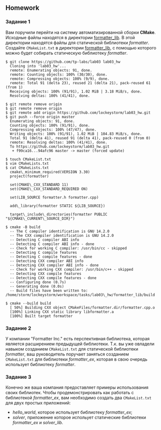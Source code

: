 ## Homework

### Задание 1
Вам поручили перейти на систему автоматизированной сборки **CMake**.
Исходные файлы находятся в директории [formatter_lib](formatter_lib).
В этой директории находятся файлы для статической библиотеки *formatter*.
Создайте `CMakeList.txt` в директории [formatter_lib](formatter_lib),
с помощью которого можно будет собирать статическую библиотеку *formatter*.

```
$ git clone https://github.com/tp-labs/lab03 lab03_hw
  Cloning into 'lab03_hw'...
  remote: Enumerating objects: 91, done.
  remote: Counting objects: 100% (30/30), done.
  remote: Compressing objects: 100% (9/9), done.
  remote: Total 91 (delta 23), reused 21 (delta 21), pack-reused 61 (from 1)
  Receiving objects: 100% (91/91), 1.02 MiB | 3.18 MiB/s, done.
  Resolving deltas: 100% (41/41), done.
```

```
$ git remote remove origin
$ git remote remove origin
$ git remote add origin https://github.com/lockeystorm/lab03_hw.git
$ git push --force origin master
  Enumerating objects: 91, done.
  Counting objects: 100% (91/91), done.
  Compressing objects: 100% (47/47), done.
  Writing objects: 100% (91/91), 1.02 MiB | 104.83 MiB/s, done.
  Total 91 (delta 41), reused 91 (delta 41), pack-reused 0 (from 0)
  remote: Resolving deltas: 100% (41/41), done.
  To https://github.com/lockeystorm/lab03_hw.git
   + f99ca16...94afc96 master -> master (forced update)
```
 
```
$ touch CMakeList.txt
$ vim CMakeLists.txt
$ cat CMakeLists.txt
  cmake\_minimum_required(VERSION 3.30)
  project(formatter)
  
  set(CMAKE\_CXX_STANDARD 11)
  set(CMAKE\_CXX_STANDARD_REQUIRED ON)
  
  set(LIB_SOURCE formatter.h formatter.cpp)
  
  add\_library(formatter STATIC ${LIB_SOURCE})
  
  target\_include\_directories(formatter PUBLIC "${CMAKE\_CURRENT\_SOURCE_DIR}")
```

```
$ cmake -B build
  -- The C compiler identification is GNU 14.2.0
  -- The CXX compiler identification is GNU 14.2.0
  -- Detecting C compiler ABI info
  -- Detecting C compiler ABI info - done
  -- Check for working C compiler: /usr/bin/cc - skipped
  -- Detecting C compile features
  -- Detecting C compile features - done
  -- Detecting CXX compiler ABI info
  -- Detecting CXX compiler ABI info - done
  -- Check for working CXX compiler: /usr/bin/c++ - skipped
  -- Detecting CXX compile features
  -- Detecting CXX compile features - done
  -- Configuring done (0.7s)
  -- Generating done (0.0s)
  -- Build files have been written to: /home/storm/lockeystorm/workspace/tasks/lab03\_hw/formatter_lib/build
```

```
$ cmake --build build
  [ 50%] Building CXX object CMakeFiles/formatter.dir/formatter.cpp.o
  [100%] Linking CXX static library libformatter.a
  [100%] Built target formatter
```

### Задание 2
У компании "Formatter Inc." есть перспективная библиотека,
которая является расширением предыдущей библиотеки. Т.к. вы уже овладели
навыком созданием `CMakeList.txt` для статической библиотеки *formatter*, ваш 
руководитель поручает заняться созданием `CMakeList.txt` для библиотеки 
*formatter_ex*, которая в свою очередь использует библиотеку *formatter*.

### Задание 3
Конечно же ваша компания предоставляет примеры использования своих библиотек.
Чтобы продемонстрировать как работать с библиотекой *formatter_ex*,
вам необходимо создать два `CMakeList.txt` для двух простых приложений:
* *hello_world*, которое использует библиотеку *formatter_ex*;
* *solver*, приложение которое испольует статические библиотеки *formatter_ex* и *solver_lib*.

